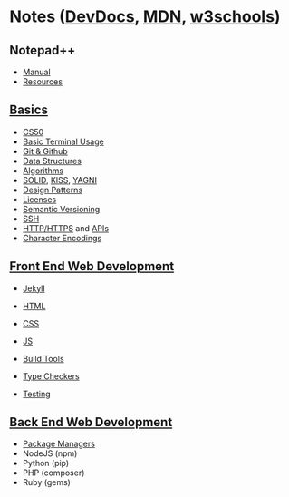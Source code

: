 <!--https://wasim-j.github.io/-->

# Notes ([DevDocs](https://devdocs.io/), [MDN](https://developer.mozilla.org/en-US/docs/Web/Reference), [w3schools](https://www.w3schools.com/))

## Notepad++
- [Manual](https://npp-user-manual.org/)
- [Resources](https://notepad-plus-plus.org/resources/)

## [Basics](https://www.freecodecamp.org/news/2019-web-developer-roadmap/)

- [CS50](https://www.youtube.com/playlist?list=PLWKjhJtqVAbmGw5fN5BQlwuug-8bDmabi)
- [Basic Terminal Usage](./basics/cli.md)
- [Git & Github](./basics/git.md)
- [Data Structures](./basics/data-str.md)
- [Algorithms](./basics/algs.md)
- [SOLID](https://en.wikipedia.org/wiki/SOLID), [KISS](https://en.wikipedia.org/wiki/KISS_principle), [YAGNI](https://en.wikipedia.org/wiki/You_aren%27t_gonna_need_it)
- [Design Patterns](https://dev.to/flippedcoding/4-design-patterns-in-web-development-55p7)
- [Licenses](./basics/licenses.md)
- [Semantic Versioning](https://medium.com/@jameshamann/a-brief-guide-to-semantic-versioning-c6055d87c90e)
- [SSH](./basics/ssh.md)
- [HTTP/HTTPS](https://developer.mozilla.org/en-US/docs/Web/HTTP) and [APIs](https://developer.mozilla.org/en-US/docs/Web/API)
- [Character Encodings](https://www.w3schools.com/charsets/)

## [Front End Web Development](https://roadmap.sh/frontend)
- [Jekyll](./front-end/jekyll.md)

- [HTML](./front-end/html/index.md)
- [CSS](./front-end/css/index.md)
- [JS](./front-end/js/index.md)

- [Build Tools](./tools/build-tools/index.md)
- [Type Checkers](./tools/type-checkers/index.md)
- [Testing](./tools/testing/index.md)


## [Back End Web Development](https://roadmap.sh/backend)
- [Package Managers](./tools/package-managers/index.md)
- NodeJS (npm)
- Python (pip)
- PHP (composer)
- Ruby (gems)